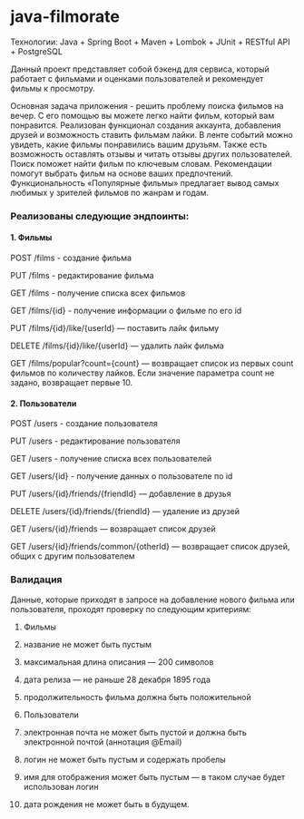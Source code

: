 # java-filmorate


Технологии: Java + Spring Boot + Maven + Lombok + JUnit + RESTful API + PostgreSQL


Данный проект представляет собой бэкенд для сервиса, который работает с фильмами и оценками пользователей и рекомендует фильмы к просмотру.

Основная задача приложения - решить проблему поиска фильмов на вечер. С его помощью вы можете легко найти фильм, который вам понравится. Реализован функционал создания аккаунта, добавления друзей и возможность ставить фильмам лайки. В ленте событий можно увидеть, какие фильмы понравились вашим друзьям. Также есть возможность оставлять отзывы и читать отзывы других пользователей. Поиск поможет найти фильм по ключевым словам. Рекомендации помогут выбрать фильм на основе ваших предпочтений. Функциональность «Популярные фильмы» предлагает вывод самых любимых у зрителей фильмов по жанрам и годам.

### Реализованы следующие эндпоинты:

#### 1. Фильмы
POST /films - создание фильма

PUT /films - редактирование фильма

GET /films - получение списка всех фильмов

GET /films/{id} - получение информации о фильме по его id

PUT /films/{id}/like/{userId} — поставить лайк фильму

DELETE /films/{id}/like/{userId} — удалить лайк фильма

GET /films/popular?count={count} — возвращает список из первых count фильмов по количеству лайков. Если значение параметра count не задано, возвращает первые 10.

#### 2. Пользователи

POST /users - создание пользователя

PUT /users - редактирование пользователя

GET /users - получение списка всех пользователей

GET /users/{id} - получение данных о пользователе по id

PUT /users/{id}/friends/{friendId} — добавление в друзья

DELETE /users/{id}/friends/{friendId} — удаление из друзей

GET /users/{id}/friends — возвращает список друзей

GET /users/{id}/friends/common/{otherId} — возвращает список друзей, общих с другим пользователем

### Валидация
Данные, которые приходят в запросе на добавление нового фильма или пользователя, проходят проверку по следующим критериям:

1. Фильмы
1. название не может быть пустым
2. максимальная длина описания — 200 символов
3. дата релиза — не раньше 28 декабря 1895 года
4. продолжительность фильма должна быть положительной

2. Пользователи
1. электронная почта не может быть пустой и должна быть электронной почтой (аннотация @Email)
2. логин не может быть пустым и содержать пробелы
3. имя для отображения может быть пустым — в таком случае будет использован логин
4. дата рождения не может быть в будущем.
